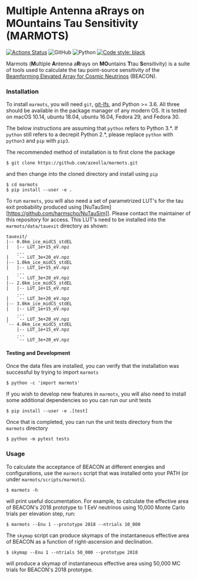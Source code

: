 # Multiple Antenna aRrays on MOuntains Tau Sensitivity (MARMOTS)

[![Actions Status](https://github.com/azeolla/marmots/workflows/CI/badge.svg)](https://github.com/azeolla/marmots/actions)
![GitHub](https://img.shields.io/github/license/rprechelt/tapioca?logoColor=brightgreen)
![Python](https://img.shields.io/badge/python-3.6%20%7C%203.7%20%7C%203.8-blue)
[![Code style: black](https://img.shields.io/badge/code%20style-black-000000.svg)](https://github.com/psf/black)

Marmots (**M**ultiple **A**ntenna a**R**rays on **MO**untains **T**tau **S**ensitivity) is a suite of tools used to calculate the tau point-source sensitivity of the [Beamforming Elevated Array for Cosmic Neutrinos]() (BEACON). 

### Installation

To install `marmots`, you will need `git`, [git-lfs](https://git-lfs.github.com/), and Python >= 3.6. All three should be available in the package manager of any modern OS. It is tested on macOS 10.14, ubuntu 18.04, ubuntu 16.04, Fedora 29, and Fedora 30.

The below instructions are assuming that `python` refers to Python 3.\*. If `python` still refers to a decrepit Python 2.\*, please replace `python` with `python3` and `pip` with `pip3`.

The recommended method of installation is to first clone the package

    $ git clone https://github.com/azeolla/marmots.git
	
and then change into the cloned directory and install using `pip`

    $ cd marmots
	$ pip install --user -e .
    
To run `marmots`, you will also need a set of parametrized LUT's for the tau exit probability produced using [NuTauSim][https://github.com/harmscho/NuTauSim]]. Please contact the maintainer of this repository for access. This LUT's need to be installed into the `marmots/data/tauexit` directory as shown:

    tauexit/
    |-- 0.0km_ice_midCS_stdEL
    |   |-- LUT_1e+15_eV.npz
        ...
    |   `-- LUT_3e+20_eV.npz
    |-- 1.0km_ice_midCS_stdEL
    |   |-- LUT_1e+15_eV.npz
        ...
    |   `-- LUT_3e+20_eV.npz
    |-- 2.0km_ice_midCS_stdEL
    |   |-- LUT_1e+15_eV.npz
        ...
    |   `-- LUT_3e+20_eV.npz
    |-- 3.0km_ice_midCS_stdEL
    |   |-- LUT_1e+15_eV.npz
        ...
    |   `-- LUT_3e+20_eV.npz
    `-- 4.0km_ice_midCS_stdEL
        |-- LUT_1e+15_eV.npz
        ...
        `-- LUT_3e+20_eV.npz
    
#### Testing and Development 
    
Once the data files are installed, you can verify that the installation was successful by trying to import `marmots`

    $ python -c 'import marmots'

If you wish to develop new features in `marmots`, you will also need to install some additional dependencies so you can run our unit tests

    $ pip install --user -e .[test]
	
Once that is completed, you can run the unit tests directory from the `marmots` directory

    $ python -m pytest tests


### Usage

To calculate the acceptance of BEACON at different energies and configurations, use the `marmots` script that was installed onto your PATH (or under `marmots/scripts/marmots`).

    $ marmots -h 
    
will print useful documentation. For example, to calculate the effective area of BEACON's 2018 prototype to 1 EeV neutrinos using 10,000 Monte Carlo trials per elevation step, run:

    $ marmots --Enu 1 --prototype 2018 --ntrials 10_000

The `skymap` script can produce skymaps of the instantaneous effective area of BEACON as a function of right-ascension and declination.

    $ skymap --Enu 1 --ntrials 50_000 --prototype 2018

will produce a skymap of instantaneous effective area using 50,000 MC trials for BEACON's 2018 prototype.

